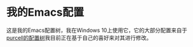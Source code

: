 # 我的Emacs配置
这是我的Emacs配置树，我在Windows 10上使用它，它的大部分配置来自于[purcell的配置树]("https://github.com/purcell/emacs.d")我目前正在基于自己的喜好来对其进行修改。
